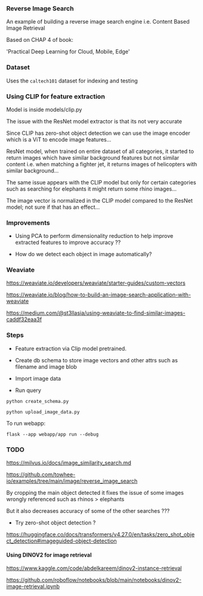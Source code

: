 ### Reverse Image Search

An example of building a reverse image search engine i.e. Content Based Image Retrieval


Based on CHAP 4 of book:

'Practical Deep Learning for Cloud, Mobile, Edge'



### Dataset

Uses the `caltech101` dataset for indexing and testing




### Using CLIP for feature extraction

Model is inside models/clip.py

The issue with the ResNet model extractor is that its not very accurate

Since CLIP has zero-shot object detection we can use the image encoder which is a ViT to encode image features...


ResNet model, when trained on entire dataset of all categories, it started to return images which have similar background features but not similar content i.e. when matching a fighter jet, it returns images of helicopters with similar background...

The same issue appears with the CLIP model but only for certain categories such as searching for elephants it might return some rhino images...

The image vector is normalized in the CLIP model compared to the ResNet model; not sure if that has an effect...


### Improvements

* Using PCA to perform dimensionality reduction to help improve extracted features to improve accuracy ??

* How do we detect each object in image automatically?






### Weaviate

https://weaviate.io/developers/weaviate/starter-guides/custom-vectors

https://weaviate.io/blog/how-to-build-an-image-search-application-with-weaviate

https://medium.com/@st3llasia/using-weaviate-to-find-similar-images-caddf32eaa3f



### Steps

* Feature extraction via Clip model pretrained.

* Create db schema to store image vectors and other attrs such as filename and image blob

* Import image data

* Run query


```
python create_schema.py

python upload_image_data.py

```

To run webapp:
```
flask --app webapp/app run --debug
```

### TODO

https://milvus.io/docs/image_similarity_search.md


https://github.com/towhee-io/examples/tree/main/image/reverse_image_search


By cropping the main object detected it fixes the issue of some images wrongly referenced such as rhinos > elephants 

But it also decreases accuracy of some of the other searches ???



* Try zero-shot object detection ?

https://huggingface.co/docs/transformers/v4.27.0/en/tasks/zero_shot_object_detection#imageguided-object-detection


#### Using DINOV2 for image retrieval


https://www.kaggle.com/code/abdelkareem/dinov2-instance-retrieval


https://github.com/roboflow/notebooks/blob/main/notebooks/dinov2-image-retrieval.ipynb